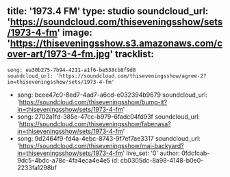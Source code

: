 title: '1973.4 FM'
type: studio
soundcloud_url: 'https://soundcloud.com/thiseveningsshow/sets/1973-4-fm'
image: 'https://thiseveningsshow.s3.amazonaws.com/cover-art/1973-4-fm.jpg'
tracklist:
  -
    song: ea30b275-7b94-4211-a1f6-be538cb8f9d8
    soundcloud_url: 'https://soundcloud.com/thiseveningsshow/agree-2?in=thiseveningsshow/sets/1973-4-fm'
  -
    song: bcee47c0-8ed7-4ad7-a6cd-e032394b9679
    soundcloud_url: 'https://soundcloud.com/thiseveningsshow/bump-it?in=thiseveningsshow/sets/1973-4-fm'
  -
    song: 2702a1fd-385e-47cc-b979-6fadc04fd93f
    soundcloud_url: 'https://soundcloud.com/thiseveningsshow/fabenasa?in=thiseveningsshow/sets/1973-4-fm'
  -
    song: 9d2464f9-fd4a-4ebc-8743-9f7ef7ae3317
    soundcloud_url: 'https://soundcloud.com/thiseveningsshow/mai-backyard?in=thiseveningsshow/sets/1973-4-fm'
live_set: '0'
author: 0fdcfcab-9dc5-4bdc-a78c-4fa4eca4e4e5
id: cb0305dc-8a98-4148-b0e0-2233fa1298bf
